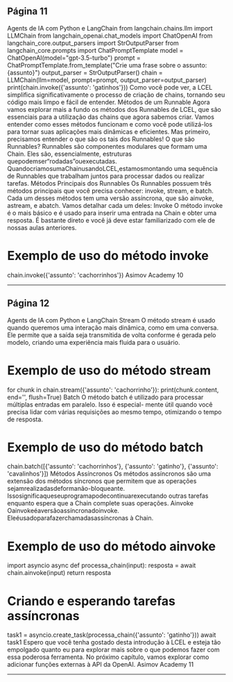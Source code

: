 ## Página 11

Agents de IA com Python e LangChain
from langchain.chains.llm import LLMChain
from langchain_openai.chat_models import ChatOpenAI
from langchain_core.output_parsers import StrOutputParser
from langchain_core.prompts import ChatPromptTemplate
model = ChatOpenAI(model="gpt-3.5-turbo")
prompt = ChatPromptTemplate.from_template("Crie uma frase sobre o assunto: {assunto}")
output_parser = StrOutputParser()
chain = LLMChain(llm=model, prompt=prompt, output_parser=output_parser)
print(chain.invoke({'assunto': 'gatinhos'}))
Como você pode ver, a LCEL simplifica significativamente o processo de criação de chains, tornando
seu código mais limpo e fácil de entender.
Métodos de um Runnable
Agora vamos explorar mais a fundo os métodos dos Runnables de LCEL, que são essenciais para a
utilização das chains que agora sabemos criar. Vamos entender como esses métodos funcionam e
como você pode utilizá-los para tornar suas aplicações mais dinâmicas e eficientes. Mas primeiro,
precisamos entender o que são os tais dos Runnables!
O que são Runnables?
Runnables são componentes modulares que formam uma Chain. Eles são, essencialmente, estruturas
quepodemser“rodadas”ouexecutadas. QuandocriamosumaChainusandoLCEL,estamosmontando
uma sequência de Runnables que trabalham juntos para processar dados ou realizar tarefas.
Métodos Principais dos Runnables
Os Runnables possuem três métodos principais que você precisa conhecer: invoke, stream, e
batch. Cada um desses métodos tem uma versão assíncrona, que são ainvoke, astream, e
abatch. Vamos detalhar cada um deles:
Invoke
O método invoke é o mais básico e é usado para inserir uma entrada na Chain e obter uma
resposta. É bastante direto e você já deve estar familiarizado com ele de nossas aulas anteriores.
# Exemplo de uso do método invoke
chain.invoke({'assunto': 'cachorrinhos'})
Asimov Academy
10


---
## Página 12

Agents de IA com Python e LangChain
Stream
O método stream é usado quando queremos uma interação mais dinâmica, como em uma
conversa. Ele permite que a saída seja transmitida de volta conforme é gerada pelo modelo, criando
uma experiência mais fluida para o usuário.
# Exemplo de uso do método stream
for chunk in chain.stream({'assunto': 'cachorrinho'}):
print(chunk.content, end='', flush=True)
Batch
O método batch é utilizado para processar múltiplas entradas em paralelo. Isso é especial-
mente útil quando você precisa lidar com várias requisições ao mesmo tempo, otimizando o tempo de
resposta.
# Exemplo de uso do método batch
chain.batch([{'assunto': 'cachorrinhos'}, {'assunto': 'gatinho'}, {'assunto': 'cavalinhos'}])
Métodos Assíncronos
Os métodos assíncronos são uma extensão dos métodos síncronos que permitem que as operações
sejamrealizadasdeformanão-bloqueante. Issosignificaqueseuprogramapodecontinuarexecutando
outras tarefas enquanto espera que a Chain complete suas operações.
Ainvoke
Oainvokeéaversãoassíncronadoinvoke. Eleéusadoparafazerchamadasassíncronas
à Chain.
# Exemplo de uso do método ainvoke
import asyncio
async def processa_chain(input):
resposta = await chain.ainvoke(input)
return resposta
# Criando e esperando tarefas assíncronas
task1 = asyncio.create_task(processa_chain({'assunto': 'gatinho'}))
await task1
Espero que você tenha gostado desta introdução à LCEL e esteja tão empolgado quanto eu para
explorar mais sobre o que podemos fazer com essa poderosa ferramenta. No próximo capítulo, vamos
explorar como adicionar funções externas à API da OpenAI.
Asimov Academy
11


---